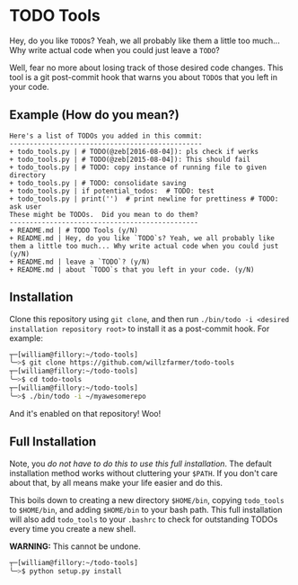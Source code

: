 # TODO Tools

Hey, do you like `TODO`s? Yeah, we all probably like them a little too much...
Why write actual code when you could just leave a `TODO`?

Well, fear no more about losing track of those desired code changes. This tool
is a git post-commit hook that warns you about `TODO`s that you left in your
code.

## Example (How do you mean?)

```
Here's a list of TODOs you added in this commit:
------------------------------------------------
+ todo_tools.py | # TODO(@zeb[2016-08-04]): pls check if werks
+ todo_tools.py | # TODO(@zeb[2015-08-04]): This should fail
+ todo_tools.py | # TODO: copy instance of running file to given directory
+ todo_tools.py | # TODO: consolidate saving
+ todo_tools.py | if potential_todos:  # TODO: test
+ todo_tools.py | print('')  # print newline for prettiness # TODO: ask user
These might be TODOs.  Did you mean to do them?
-----------------------------------------------
+ README.md | # TODO Tools (y/N) 
+ README.md | Hey, do you like `TODO`s? Yeah, we all probably like them a little too much... Why write actual code when you could just (y/N) 
+ README.md | leave a `TODO`? (y/N) 
+ README.md | about `TODO`s that you left in your code. (y/N) 
```

## Installation

Clone this repository using `git clone`, and then run `./bin/todo -i <desired
installation repository root>` to install it as a post-commit hook. For example:

```bash
┬─[william@fillory:~/todo-tools]
╰─>$ git clone https://github.com/willzfarmer/todo-tools
┬─[william@fillory:~/todo-tools]
╰─>$ cd todo-tools
┬─[william@fillory:~/todo-tools]
╰─>$ ./bin/todo -i ~/myawesomerepo
```

And it's enabled on that repository! Woo!

## Full Installation

Note, you *do not have to do this to use this full installation*. The default
installation method works without cluttering your `$PATH`. If you don't care
about that, by all means make your life easier and do this.

This boils down to creating a new directory `$HOME/bin`, copying `todo_tools` to
`$HOME/bin`, and adding `$HOME/bin` to your bash path.  This full installation
will also add `todo_tools` to your `.bashrc` to check for outstanding TODOs
every time you create a new shell.

**WARNING:** This cannot be undone.

```bash
┬─[william@fillory:~/todo-tools]
╰─>$ python setup.py install
```
